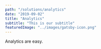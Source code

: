 ```yaml
---
path: "/solutions/analytics"
date: "2019-09-02"
title: "Analytics"
subtitle: "This is our subtitle"
featuredImage: "../images/gatsby-icon.png"
---
```

Analytics are easy.

